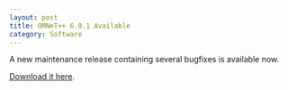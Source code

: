 ```yaml
---
layout: post
title: OMNeT++ 6.0.1 Available
category: Software
---
```

A new maintenance release containing several bugfixes is available now.

[Download it here](/download).
